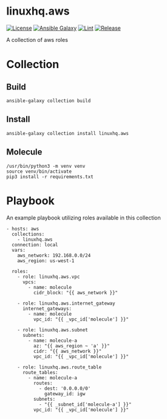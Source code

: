 # linuxhq.aws

[![License](https://img.shields.io/badge/license-GPLv3-lightgreen)](https://www.gnu.org/licenses/gpl-3.0.en.html#license-text)
[![Ansible Galaxy](https://img.shields.io/badge/collection-linuxhq.aws-blue)](https://galaxy.ansible.com/linuxhq/aws)
[![Lint](https://github.com/linuxhq/ansible-collection-aws/actions/workflows/linting.yml/badge.svg)](https://github.com/linuxhq/ansible-collection-aws/actions/workflows/linting.yml)
[![Release](https://github.com/linuxhq/ansible-collection-aws/actions/workflows/release.yml/badge.svg)](https://github.com/linuxhq/ansible-collection-aws/actions/workflows/release.yml)

A collection of aws roles

# Collection

## Build

    ansible-galaxy collection build

## Install

    ansible-galaxy collection install linuxhq.aws

## Molecule

    /usr/bin/python3 -m venv venv
    source venv/bin/activate
    pip3 install -r requirements.txt

# Playbook

An example playbook utilizing roles available in this collection

    - hosts: aws
      collections:
        - linuxhq.aws
      connection: local
      vars:
        aws_network: 192.168.0.0/24
        aws_region: us-west-1

      roles:
        - role: linuxhq.aws.vpc
          vpcs:
            - name: molecule
              cidr_block: "{{ aws_network }}"

        - role: linuxhq.aws.internet_gateway
          internet_gateways:
            - name: molecule
              vpc_id: "{{ _vpc_id['molecule'] }}"

        - role: linuxhq.aws.subnet
          subnets:
            - name: molecule-a
              az: "{{ aws_region ~ 'a' }}"
              cidr: "{{ aws_network }}"
              vpc_id: "{{ _vpc_id['molecule'] }}"

        - role: linuxhq.aws.route_table
          route_tables:
            - name: molecule-a
              routes:
                - dest: '0.0.0.0/0'
                  gateway_id: igw
              subnets:
                - "{{ _subnet_id['molecule-a'] }}"
              vpc_id: "{{ _vpc_id['molecule'] }}"
